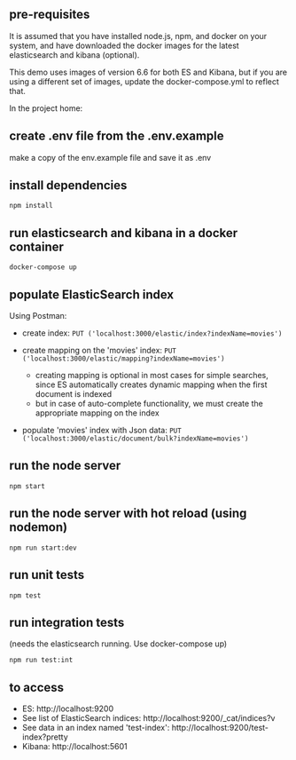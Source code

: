 ## pre-requisites
It is assumed that you have installed node.js, npm, and docker on your system, and have downloaded the docker images for the latest elasticsearch and kibana (optional).

This demo uses images of version 6.6 for both ES and Kibana, but if you are using a different set of images, update the docker-compose.yml to reflect that. 

In the project home:
## create .env file from the .env.example
make a copy of the env.example file and save it as .env

## install dependencies
```npm install```

## run elasticsearch and kibana in a docker container
```docker-compose up```

## populate ElasticSearch index
Using Postman:
- create index: ```PUT ('localhost:3000/elastic/index?indexName=movies')```

- create mapping on the 'movies' index: ```PUT ('localhost:3000/elastic/mapping?indexName=movies')```
    - creating mapping is optional in most cases for simple searches, since ES automatically creates dynamic mapping when the first document is indexed
    - but in case of auto-complete functionality, we must create the appropriate mapping on the index

- populate 'movies' index with Json data: ```PUT ('localhost:3000/elastic/document/bulk?indexName=movies')```

## run the node server
```npm start```

## run the node server with hot reload (using nodemon)
```npm run start:dev```

## run unit tests
```npm test```

## run integration tests
(needs the elasticsearch running. Use docker-compose up)

```npm run test:int```

## to access
* ES: http://localhost:9200 
* See list of ElasticSearch indices: http://localhost:9200/_cat/indices?v
* See data in an index named 'test-index': http://localhost:9200/test-index?pretty
* Kibana: http://localhost:5601 

